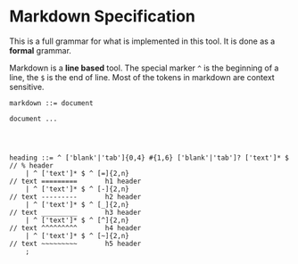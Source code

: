 
# Markdown Specification 

This is a full grammar for what is implemented in this tool.
It is done as a **formal** grammar.

Markdown is a **line based** tool.  The special marker `^` is the beginning of a line, the `$` is the end of line.
Most of the tokens in markdown are context sensitive.

```
markdown ::= document

document ...




heading ::= ^ ['blank'|'tab']{0,4} #{1,6} ['blank'|'tab']? ['text']* $      // % header
    | ^ ['text']* $ ^ [=]{2,n}                                              // text =========       h1 header
    | ^ ['text']* $ ^ [-]{2,n}                                              // text ---------       h2 header
    | ^ ['text']* $ ^ [_]{2,n}                                              // text _________       h3 header
    | ^ ['text']* $ ^ [^]{2,n}                                              // text ^^^^^^^^^       h4 header
    | ^ ['text']* $ ^ [~]{2,n}                                              // text ~~~~~~~~~       h5 header
    ;
    
```
